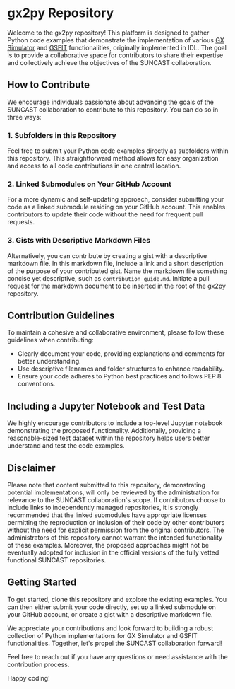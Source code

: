 # gx2py Repository

Welcome to the gx2py repository! This platform is designed to gather Python code examples that demonstrate the implementation of various [GX Simulator](https://github.com/Gelu-Nita/GX_SIMULATOR) and [GSFIT](https://github.com/Gelu-Nita/GSFIT) functionalities, originally implemented in IDL. The goal is to provide a collaborative space for contributors to share their expertise and collectively achieve the objectives of the SUNCAST collaboration.

## How to Contribute

We encourage individuals passionate about advancing the goals of the SUNCAST collaboration to contribute to this repository. You can do so in three ways:

### 1. Subfolders in this Repository

Feel free to submit your Python code examples directly as subfolders within this repository. This straightforward method allows for easy organization and access to all code contributions in one central location.

### 2. Linked Submodules on Your GitHub Account

For a more dynamic and self-updating approach, consider submitting your code as a linked submodule residing on your GitHub account. This enables contributors to update their code without the need for frequent pull requests.

### 3. Gists with Descriptive Markdown Files

Alternatively, you can contribute by creating a gist with a descriptive markdown file. In this markdown file, include a link and a short description of the purpose of your contributed gist. Name the markdown file something concise yet descriptive, such as `contribution_guide.md`. Initiate a pull request for the markdown document to be inserted in the root of the gx2py repository.

## Contribution Guidelines

To maintain a cohesive and collaborative environment, please follow these guidelines when contributing:

- Clearly document your code, providing explanations and comments for better understanding.
- Use descriptive filenames and folder structures to enhance readability.
- Ensure your code adheres to Python best practices and follows PEP 8 conventions.

## Including a Jupyter Notebook and Test Data

We highly encourage contributors to include a top-level Jupyter notebook demonstrating the proposed functionality. Additionally, providing a reasonable-sized test dataset within the repository helps users better understand and test the code examples.

## Disclaimer

Please note that content submitted to this repository, demonstrating potential implementations, will only be reviewed by the administration for relevance to the SUNCAST collaboration's scope. If contributors choose to include links to independently managed repositories, it is strongly recommended that the linked submodules have appropriate licenses permitting the reproduction or inclusion of their code by other contributors without the need for explicit permission from the original contributors. The administrators of this repository cannot warrant the intended functionality of these examples. Moreover, the proposed approaches might not be eventually adopted for inclusion in the official versions of the fully vetted functional SUNCAST repositories.

## Getting Started

To get started, clone this repository and explore the existing examples. You can then either submit your code directly, set up a linked submodule on your GitHub account, or create a gist with a descriptive markdown file.

We appreciate your contributions and look forward to building a robust collection of Python implementations for GX Simulator and GSFIT functionalities. Together, let's propel the SUNCAST collaboration forward!

Feel free to reach out if you have any questions or need assistance with the contribution process.

Happy coding!
